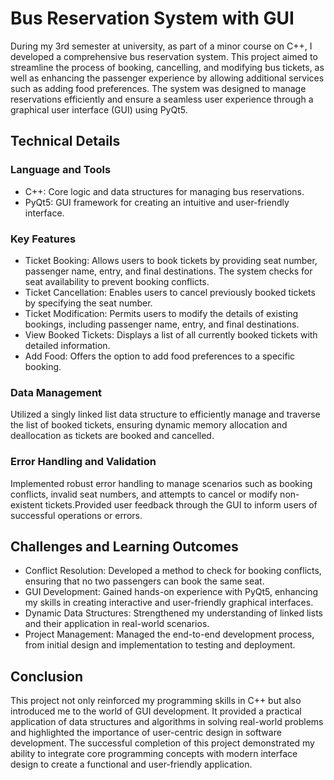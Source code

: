 # Bus Reservation System with GUI
During my 3rd semester at university, as part of a minor course on C++, I developed a comprehensive bus reservation system. This project aimed to streamline the process of booking, cancelling, and modifying bus tickets, as well as enhancing the passenger experience by allowing additional services such as adding food preferences. The system was designed to manage reservations efficiently and ensure a seamless user experience through a graphical user interface (GUI) using PyQt5.

## Technical Details

### Language and Tools
  - C++: Core logic and data structures for managing bus reservations.
  - PyQt5: GUI framework for creating an intuitive and user-friendly interface.

### Key Features
  - Ticket Booking: Allows users to book tickets by providing seat number, passenger name, entry, and final destinations. The system checks for seat availability to prevent booking conflicts.
  - Ticket Cancellation: Enables users to cancel previously booked tickets by specifying the seat number.
  - Ticket Modification: Permits users to modify the details of existing bookings, including passenger name, entry, and final destinations.
  - View Booked Tickets: Displays a list of all currently booked tickets with detailed information.
  - Add Food: Offers the option to add food preferences to a specific booking.

### Data Management
Utilized a singly linked list data structure to efficiently manage and traverse the list of booked tickets, ensuring dynamic memory allocation and deallocation as tickets are booked and cancelled.
    
### Error Handling and Validation
Implemented robust error handling to manage scenarios such as booking conflicts, invalid seat numbers, and attempts to cancel or modify non-existent tickets.Provided user feedback through the GUI to inform users of successful operations or errors.


## Challenges and Learning Outcomes

  - Conflict Resolution: Developed a method to check for booking conflicts, ensuring that no two passengers can book the same seat.
  - GUI Development: Gained hands-on experience with PyQt5, enhancing my skills in creating interactive and user-friendly graphical interfaces.
  - Dynamic Data Structures: Strengthened my understanding of linked lists and their application in real-world scenarios.
  - Project Management: Managed the end-to-end development process, from initial design and implementation to testing and deployment.

## Conclusion
This project not only reinforced my programming skills in C++ but also introduced me to the world of GUI development. It provided a practical application of data structures and algorithms in solving real-world problems and highlighted the importance of user-centric design in software development. The successful completion of this project demonstrated my ability to integrate core programming concepts with modern interface design to create a functional and user-friendly application.

